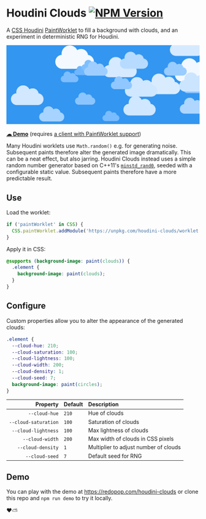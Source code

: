 # Houdini Clouds [![NPM Version](https://img.shields.io/npm/v/houdini-clouds.svg?style=flat)](https://npmjs.org/package/houdini-clouds)
A [CSS Houdini](https://developer.mozilla.org/en-US/docs/Web/Houdini) [PaintWorklet](https://developer.mozilla.org/en-US/docs/Web/API/PaintWorklet) to fill a background with clouds, and an experiment in deterministic RNG for Houdini.

![Screenshot demonstrating the effect of Houdini Clouds](https://github.com/redoPop/houdini-clouds/blob/main/screenshot.png?raw=true)

**[☁ Demo](https://redopop.com/houdini-clouds)** (requires [a client with PaintWorklet support](https://caniuse.com/mdn-api_paintworkletglobalscope))

Many Houdini worklets use `Math.random()` e.g. for generating noise. Subsequent paints therefore alter the generated image dramatically. This can be a neat effect, but also jarring. Houdini Clouds instead uses a simple random number generator based on C++11's [`minstd_rand0`](https://cplusplus.com/reference/random/minstd_rand0/), seeded with a configurable static value. Subsequent paints therefore have a more predictable result.

## Use
Load the worklet:
```javascript
if ('paintWorklet' in CSS) {
  CSS.paintWorklet.addModule('https://unpkg.com/houdini-clouds/worklet.js');
}
```

Apply it in CSS:
```css
@supports (background-image: paint(clouds)) {
  .element {
    background-image: paint(clouds);
  }
}
```

## Configure
Custom properties allow you to alter the appearance of the generated clouds:

```css
.element {
  --cloud-hue: 210;
  --cloud-saturation: 100;
  --cloud-lightness: 100;
  --cloud-width: 200;
  --cloud-density: 1;
  --cloud-seed: 7;
  background-image: paint(circles);
}
```

| Property | Default | Description
| -------: | :------ | :----------
| `--cloud-hue` | `210` | Hue of clouds
| `--cloud-saturation` | `100` | Saturation of clouds
| `--cloud-lightness` | `100` | Max lightness of clouds
| `--cloud-width` | `200` | Max width of clouds in CSS pixels
| `--cloud-density` | `1` | Multiplier to adjust number of clouds
| `--cloud-seed` | `7` | Default seed for RNG

## Demo
You can play with the demo at https://redopop.com/houdini-clouds or clone this repo and `npm run demo` to try it locally.

❤️⛅
